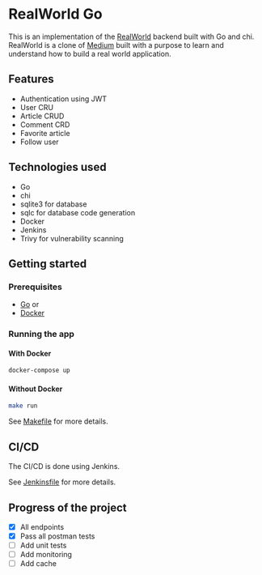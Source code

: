 # RealWorld Go

This is an implementation of the [RealWorld](https://realworld-docs.netlify.app) backend built with Go and chi.
RealWorld is a clone of [Medium](https://medium.com) built with a purpose to learn and understand how to build a real world application.

## Features

- Authentication using JWT
- User CRU
- Article CRUD
- Comment CRD
- Favorite article
- Follow user

## Technologies used

- Go
- chi
- sqlite3 for database
- sqlc for database code generation
- Docker
- Jenkins
- Trivy for vulnerability scanning

## Getting started

### Prerequisites

- [Go](https://golang.org/doc/install)
or
- [Docker](https://docs.docker.com/get-docker/)

### Running the app

#### With Docker
```bash
docker-compose up
```

#### Without Docker
```bash
make run
```
See [Makefile](Makefile) for more details.

## CI/CD

The CI/CD is done using Jenkins.

See [Jenkinsfile](Jenkinsfile) for more details.

## Progress of the project

- [x] All endpoints
- [x] Pass all postman tests
- [ ] Add unit tests
- [ ] Add monitoring
- [ ] Add cache
